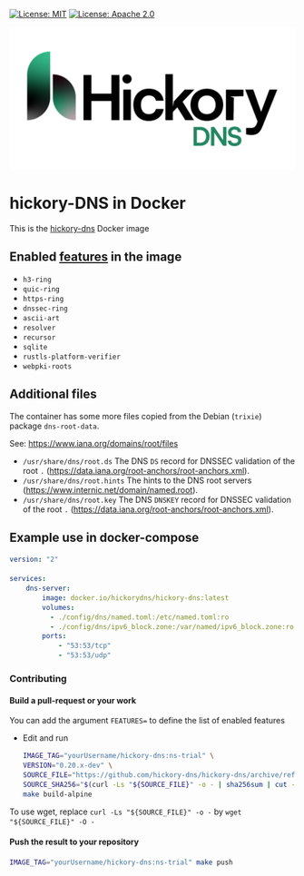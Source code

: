 [![License: MIT](https://img.shields.io/badge/license-MIT-blue.svg)](LICENSE-MIT)
[![License: Apache 2.0](https://img.shields.io/badge/license-Apache_2.0-blue.svg)](LICENSE-APACHE)

![hickory-DNS](logo.png)

# hickory-DNS in Docker

This is the [hickory-dns](https://github.com/hickory-dns/hickory-dns#readme) Docker image

## Enabled [features](https://github.com/hickory-dns/hickory-dns/#using-as-a-dependency-and-custom-features) in the image

- `h3-ring`
- `quic-ring`
- `https-ring`
- `dnssec-ring`
- `ascii-art`
- `resolver`
- `recursor`
- `sqlite`
- `rustls-platform-verifier`
- `webpki-roots`

## Additional files

The container has some more files copied from the Debian (`trixie`) package `dns-root-data`.

See: https://www.iana.org/domains/root/files

- `/usr/share/dns/root.ds` The DNS `DS` record for DNSSEC validation of the root `.` (https://data.iana.org/root-anchors/root-anchors.xml).
- `/usr/share/dns/root.hints` The hints to the DNS root servers  (https://www.internic.net/domain/named.root).
- `/usr/share/dns/root.key` The DNS `DNSKEY` record for DNSSEC validation of the root `.` (https://data.iana.org/root-anchors/root-anchors.xml).

## Example use in docker-compose

```yaml
version: "2"

services:
    dns-server:
        image: docker.io/hickorydns/hickory-dns:latest
        volumes:
          - ./config/dns/named.toml:/etc/named.toml:ro
          - ./config/dns/ipv6_block.zone:/var/named/ipv6_block.zone:ro
        ports:
            - "53:53/tcp"
            - "53:53/udp"
```

### Contributing

#### Build a pull-request or your work

You can add the argument `FEATURES=` to define the list of enabled features

- Edit and run

    ```sh
    IMAGE_TAG="yourUsername/hickory-dns:ns-trial" \
    VERSION="0.20.x-dev" \
    SOURCE_FILE="https://github.com/hickory-dns/hickory-dns/archive/refs/heads/stop-returning-ns-on-auth-response.tar.gz" \
    SOURCE_SHA256="$(curl -Ls "${SOURCE_FILE}" -o - | sha256sum | cut -d ' ' -f 1)" \
    make build-alpine
    ```

To use wget, replace `curl -Ls "${SOURCE_FILE}" -o -` by `wget "${SOURCE_FILE}" -O -`

#### Push the result to your repository

```sh
IMAGE_TAG="yourUsername/hickory-dns:ns-trial" make push
```
